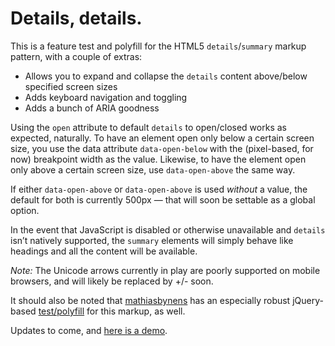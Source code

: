 # Details, details.

This is a feature test and polyfill for the HTML5 `details`/`summary` markup pattern, with a couple of extras:

* Allows you to expand and collapse the `details` content above/below specified screen sizes
* Adds keyboard navigation and toggling
* Adds a bunch of ARIA goodness

Using the `open` attribute to default `details` to open/closed works as expected, naturally. To have an element open only below a certain screen size, you use the data attribute `data-open-below` with the (pixel-based, for now) breakpoint width as the value. Likewise, to have the element open only above a certain screen size, use `data-open-above` the same way.

If either `data-open-above` or `data-open-above` is used _without_ a value, the default for both is currently 500px — that will soon be settable as a global option.

In the event that JavaScript is disabled or otherwise unavailable and `details` isn’t natively supported, the `summary` elements will simply behave like headings and all the content will be available.

*Note:* The Unicode arrows currently in play are poorly supported on mobile browsers, and will likely be replaced by +/- soon.

It should also be noted that <a href="http://github.com/mathiasbynens">mathiasbynens</a> has an especially robust jQuery-based <a href="https://github.com/mathiasbynens/jquery-details">test/polyfill</a> for this markup, as well.

Updates to come, and <a href="http://wil.to/det/">here is a demo</a>.